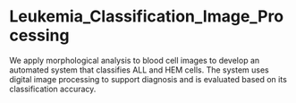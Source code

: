 # Leukemia_Classification_Image_Processing
We apply morphological analysis to blood cell images to develop an automated system that classifies ALL and HEM cells. The system uses digital image processing to support diagnosis and is evaluated based on its classification accuracy.
